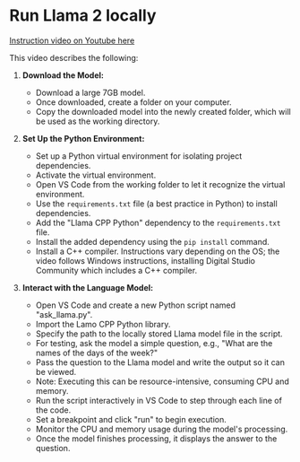 # Run Llama 2 locally

[Instruction video on Youtube here](https://youtu.be/44etcb6Y_Z0)

This video describes the following:

1. **Download the Model:**
   - Download a large 7GB model.
   - Once downloaded, create a folder on your computer.
   - Copy the downloaded model into the newly created folder, which will be used as the working directory.

2. **Set Up the Python Environment:**
   - Set up a Python virtual environment for isolating project dependencies.
   - Activate the virtual environment.
   - Open VS Code from the working folder to let it recognize the virtual environment.
   - Use the `requirements.txt` file (a best practice in Python) to install dependencies.
   - Add the "Llama CPP Python" dependency to the `requirements.txt` file.
   - Install the added dependency using the `pip install` command.
   - Install a C++ compiler. Instructions vary depending on the OS; the video follows Windows instructions, installing Digital Studio Community which includes a C++ compiler.

3. **Interact with the Language Model:**
   - Open VS Code and create a new Python script named "ask_llama.py".
   - Import the Lamo CPP Python library.
   - Specify the path to the locally stored Llama model file in the script.
   - For testing, ask the model a simple question, e.g., "What are the names of the days of the week?"
   - Pass the question to the Llama model and write the output so it can be viewed.
   - Note: Executing this can be resource-intensive, consuming CPU and memory.
   - Run the script interactively in VS Code to step through each line of the code.
   - Set a breakpoint and click "run" to begin execution.
   - Monitor the CPU and memory usage during the model's processing.
   - Once the model finishes processing, it displays the answer to the question.
